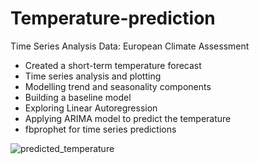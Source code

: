 # Temperature-prediction
Time Series Analysis 
Data: European Climate Assessment 
- Created a short-term temperature forecast
- Time series analysis and plotting
- Modelling trend and seasonality components
- Building a baseline model
- Exploring Linear Autoregression
- Applying ARIMA model to predict the temperature
- fbprophet for time series predictions


![predicted_temperature](https://github.com/v-fruehmann/Temperature-prediction/assets/69976662/2d7c6740-6b1d-41f1-8dc4-ae4e493c68ef)

